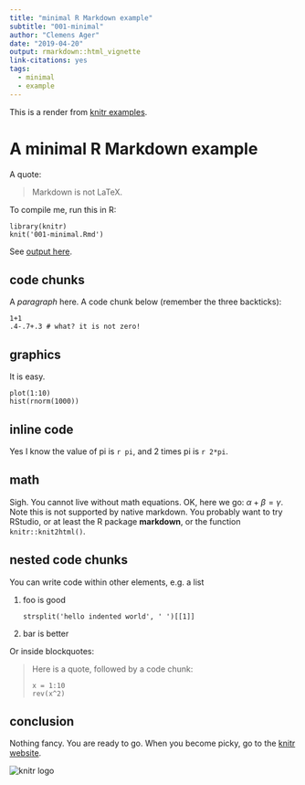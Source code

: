 ```yaml
---
title: "minimal R Markdown example"
subtitle: "001-minimal"
author: "Clemens Ager"
date: "2019-04-20"
output: rmarkdown::html_vignette
link-citations: yes
tags: 
  - minimal
  - example
---
```


This is a render from [knitr examples](https://github.com/yihui/knitr-examples).

# A minimal R Markdown example

A quote:

> Markdown is not LaTeX.

To compile me, run this in R:

    library(knitr)
    knit('001-minimal.Rmd')

See [output here](https://github.com/yihui/knitr-examples/blob/master/001-minimal.md).

## code chunks

A _paragraph_ here. A code chunk below (remember the three backticks):

```{r}
1+1
.4-.7+.3 # what? it is not zero!
```

## graphics

It is easy.

```{r}
plot(1:10)
hist(rnorm(1000))
```

## inline code

Yes I know the value of pi is `r pi`, and 2 times pi is `r 2*pi`.

## math

Sigh. You cannot live without math equations. OK, here we go: $\alpha+\beta=\gamma$. Note this is not supported by native markdown. You probably want to try RStudio, or at least the R package **markdown**, or the function `knitr::knit2html()`.

## nested code chunks

You can write code within other elements, e.g. a list

1. foo is good
    ```{r}
    strsplit('hello indented world', ' ')[[1]]
    ```
2. bar is better

Or inside blockquotes:

> Here is a quote, followed by a code chunk:
>
> ```{r}
> x = 1:10
> rev(x^2)
> ```

## conclusion

Nothing fancy. You are ready to go. When you become picky, go to the [knitr website](http://yihui.name/knitr/).

![knitr logo](http://yihui.name/knitr/images/knit-logo.png)

